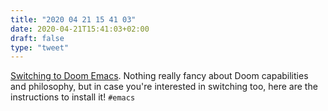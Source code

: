 ```yaml
---
title: "2020 04 21 15 41 03"
date: 2020-04-21T15:41:03+02:00
draft: false
type: "tweet"
---
```

[Switching to Doom Emacs](https://www.ethanaa.com/blog/switching-to-doom-emacs/#why-the-switch). Nothing really fancy about Doom capabilities and philosophy, but in case you're interested in switching too, here are the instructions to install it! `#emacs`
